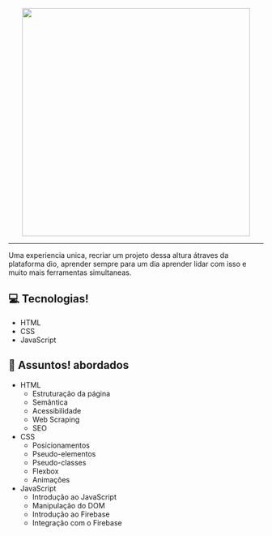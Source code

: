 


<p align="center">
    <img width="450" src="https://micheleambrosio.github.io/semana-frontend-mundo-invertido/assets/images/banner/logo.svg">
</p>

-------
Uma experiencia unica, recriar um projeto dessa altura átraves da plataforma dio, aprender sempre para um dia aprender lidar com isso e muito mais ferramentas simultaneas.

## 💻 Tecnologias!
- HTML
- CSS
- JavaScript

## 💬 Assuntos! abordados
- HTML
    - Estruturação da página 
    - Semântica
    - Acessibilidade
    - Web Scraping
    - SEO
- CSS
    - Posicionamentos
    - Pseudo-elementos
    - Pseudo-classes
    - Flexbox
    - Animações 
- JavaScript
    - Introdução ao JavaScript
    - Manipulação do DOM
    - Introdução ao Firebase
    - Integração com o Firebase


